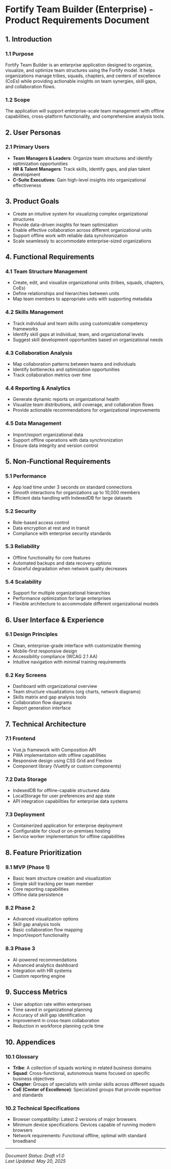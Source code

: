 # Fortify Team Builder (Enterprise) - Product Requirements Document

## 1. Introduction

### 1.1 Purpose
Fortify Team Builder is an enterprise application designed to organize, visualize, and optimize team structures using the Fortify model. It helps organizations manage tribes, squads, chapters, and centers of excellence (CoEs) while providing actionable insights on team synergies, skill gaps, and collaboration flows.

### 1.2 Scope
The application will support enterprise-scale team management with offline capabilities, cross-platform functionality, and comprehensive analysis tools.

## 2. User Personas

### 2.1 Primary Users
- **Team Managers & Leaders**: Organize team structures and identify optimization opportunities
- **HR & Talent Managers**: Track skills, identify gaps, and plan talent development
- **C-Suite Executives**: Gain high-level insights into organizational effectiveness

## 3. Product Goals

- Create an intuitive system for visualizing complex organizational structures
- Provide data-driven insights for team optimization
- Enable effective collaboration across different organizational units
- Support offline work with reliable data synchronization
- Scale seamlessly to accommodate enterprise-sized organizations

## 4. Functional Requirements

### 4.1 Team Structure Management
- Create, edit, and visualize organizational units (tribes, squads, chapters, CoEs)
- Define relationships and hierarchies between units
- Map team members to appropriate units with supporting metadata

### 4.2 Skills Management
- Track individual and team skills using customizable competency frameworks
- Identify skill gaps at individual, team, and organizational levels
- Suggest skill development opportunities based on organizational needs

### 4.3 Collaboration Analysis
- Map collaboration patterns between teams and individuals
- Identify bottlenecks and optimization opportunities
- Track collaboration metrics over time

### 4.4 Reporting & Analytics
- Generate dynamic reports on organizational health
- Visualize team distributions, skill coverage, and collaboration flows
- Provide actionable recommendations for organizational improvements

### 4.5 Data Management
- Import/export organizational data
- Support offline operations with data synchronization
- Ensure data integrity and version control

## 5. Non-Functional Requirements

### 5.1 Performance
- App load time under 3 seconds on standard connections
- Smooth interactions for organizations up to 10,000 members
- Efficient data handling with IndexedDB for large datasets

### 5.2 Security
- Role-based access control
- Data encryption at rest and in transit
- Compliance with enterprise security standards

### 5.3 Reliability
- Offline functionality for core features
- Automated backups and data recovery options
- Graceful degradation when network quality decreases

### 5.4 Scalability
- Support for multiple organizational hierarchies
- Performance optimization for large enterprises
- Flexible architecture to accommodate different organizational models

## 6. User Interface & Experience

### 6.1 Design Principles
- Clean, enterprise-grade interface with customizable theming
- Mobile-first responsive design
- Accessibility compliance (WCAG 2.1 AA)
- Intuitive navigation with minimal training requirements

### 6.2 Key Screens
- Dashboard with organizational overview
- Team structure visualizations (org charts, network diagrams)
- Skills matrix and gap analysis tools
- Collaboration flow diagrams
- Report generation interface

## 7. Technical Architecture

### 7.1 Frontend
- Vue.js framework with Composition API
- PWA implementation with offline capabilities
- Responsive design using CSS Grid and Flexbox
- Component library (Vuetify or custom components)

### 7.2 Data Storage
- IndexedDB for offline-capable structured data
- LocalStorage for user preferences and app state
- API integration capabilities for enterprise data systems

### 7.3 Deployment
- Containerized application for enterprise deployment
- Configurable for cloud or on-premises hosting
- Service worker implementation for offline capabilities

## 8. Feature Prioritization

### 8.1 MVP (Phase 1)
- Basic team structure creation and visualization
- Simple skill tracking per team member
- Core reporting capabilities
- Offline data persistence

### 8.2 Phase 2
- Advanced visualization options
- Skill gap analysis tools
- Basic collaboration flow mapping
- Import/export functionality

### 8.3 Phase 3
- AI-powered recommendations
- Advanced analytics dashboard
- Integration with HR systems
- Custom reporting engine

## 9. Success Metrics

- User adoption rate within enterprises
- Time saved in organizational planning
- Accuracy of skill gap identification
- Improvement in cross-team collaboration
- Reduction in workforce planning cycle time

## 10. Appendices

### 10.1 Glossary
- **Tribe**: A collection of squads working in related business domains
- **Squad**: Cross-functional, autonomous teams focused on specific business objectives
- **Chapter**: Groups of specialists with similar skills across different squads
- **CoE (Center of Excellence)**: Specialized groups that provide expertise and standards

### 10.2 Technical Specifications
- Browser compatibility: Latest 2 versions of major browsers
- Minimum device specifications: Devices capable of running modern browsers
- Network requirements: Functional offline, optimal with standard broadband

---

*Document Status: Draft v1.0*  
*Last Updated: May 20, 2025*